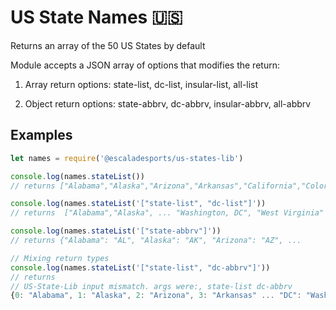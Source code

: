 # US State Names :us:

Returns an array of the 50 US States by default

Module accepts a JSON array of options that modifies the return:

1. Array return options: state-list, dc-list, insular-list, all-list

2. Object return options: state-abbrv, dc-abbrv, insular-abbrv, all-abbrv

## Examples

```js
let names = require('@escaladesports/us-states-lib')

console.log(names.stateList())
// returns ["Alabama","Alaska","Arizona","Arkansas","California","Colorado" ...

console.log(names.stateList('["state-list", "dc-list"]'))
// returns  ["Alabama","Alaska", ... "Washington, DC", "West Virginia" ...

console.log(names.stateList('["state-abbrv"]'))
// returns {"Alabama": "AL", "Alaska": "AK", "Arizona": "AZ", ...

// Mixing return types
console.log(names.stateList('["state-list", "dc-abbrv"]'))
// returns 
// US-State-Lib input mismatch. args were:, state-list dc-abbrv
{0: "Alabama", 1: "Alaska", 2: "Arizona", 3: "Arkansas" ... "DC": "Washington, DC" ...
```
